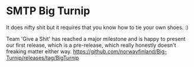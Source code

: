 # SMTP Big Turnip

It does nifty shit but it requires that you know how to tie your own shoes. :)

Team 'Give a Shit' has reached a major milestone and is happy to present our first release, which is a pre-release, which really honestly doesn't freaking matter either way.  https://github.com/norwayfinland/Big-Turnip/releases/tag/BigTurnip

